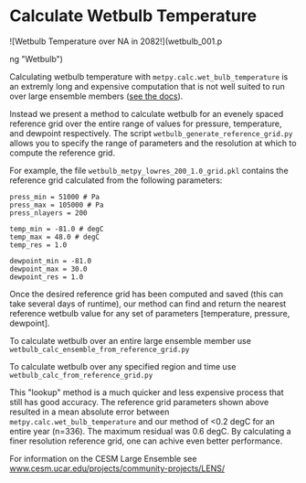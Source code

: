 # Calculate Wetbulb Temperature

![Wetbulb Temperature over NA in 2082!](wetbulb_001.p

ng "Wetbulb")


Calculating wetbulb temperature with `metpy.calc.wet_bulb_temperature` is an extremly long and expensive computation that is not well suited to run over large ensemble members ([see the docs](https://unidata.github.io/MetPy/latest/api/generated/metpy.calc.wet_bulb_temperature.html)). 

Instead we present a method to calculate wetbulb for an evenely spaced reference grid over the entire range of values for pressure, temperature, and dewpoint respectively. The script `wetbulb_generate_reference_grid.py` allows you to specify the range of parameters and the resolution at which to compute the reference grid. 

For example, the file `wetbulb_metpy_lowres_200_1.0_grid.pkl` contains the reference grid calculated from the following parameters:
```
press_min = 51000 # Pa
press_max = 105000 # Pa
press_nlayers = 200

temp_min = -81.0 # degC
temp_max = 48.0 # degC
temp_res = 1.0

dewpoint_min = -81.0
dewpoint_max = 30.0 
dewpoint_res = 1.0
```

Once the desired reference grid has been computed and saved (this can take several days of runtime), our method can find and return the nearest reference wetbulb value for any set of parameters [temperature, pressure, dewpoint]. 

To calculate wetbulb over an entire large ensemble member use `wetbulb_calc_ensemble_from_reference_grid.py`

To calculate wetbulb over any specified region and time use `wetbulb_calc_from_reference_grid.py`

This "lookup" method is a much quicker and less expensive process that still has good accuracy. The reference grid parameters shown above  resulted in a mean absolute error between `metpy.calc.wet_bulb_temperature` and our method of <0.2 degC for an entire year (n=336). The maximum residual was 0.6 degC. By calculating a finer resolution reference grid, one can achive even better performance. 

For information on the CESM Large Ensemble see www.cesm.ucar.edu/projects/community-projects/LENS/
